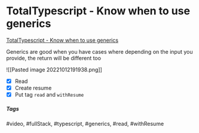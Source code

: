# TotalTypescript - Know when to use generics
[TotalTypescript - Know when to use generics](https://www.totaltypescript.com/tips/know-when-to-use-generics)

Generics are good when you have cases where depending on the input you provide, the return will be different too

![[Pasted image 20221012191938.png]]

- [x] Read
- [x] Create resume
- [x] Put tag `read` and `withResume`

##### Tags
#video, #fullStack, #typescript, #generics, #read, #withResume 
